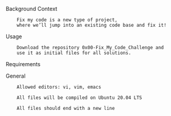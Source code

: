 Background Context

        Fix my code is a new type of project,
        where we’ll jump into an existing code base and fix it!

Usage

        Download the repository 0x00-Fix_My_Code_Challenge and
        use it as initial files for all solutions.

Requirements

General

        Allowed editors: vi, vim, emacs

        All files will be compiled on Ubuntu 20.04 LTS

        All files should end with a new line
